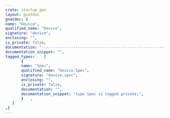 ```yaml
---
crate: startup_gen
layout: gnatdoc
gnatdoc: {
name: "Device",
qualified_name: "Device",
signature: "device",
enclosing: "",
is_private: false,
documentation: "----------------------------------------------------------------------------\n                                                                          --\n                               startup-gen                                --\n                                                                          --\n                     Copyright (C) 2019-2021, AdaCore                     --\n                                                                          --\n This is  free  software;  you can redistribute it and/or modify it under --\n terms of the  GNU  General Public License as published by the Free Soft- --\n ware  Foundation;  either version 3,  or (at your option) any later ver- --\n sion.  This software is distributed in the hope  that it will be useful, --\n but WITHOUT ANY WARRANTY;  without even the implied warranty of MERCHAN- --\n TABILITY or FITNESS FOR A PARTICULAR PURPOSE. See the GNU General Public --\n License for more details.  You should have received  a copy of the  GNU  --\n General Public License distributed with GNAT; see file  COPYING. If not, --\n see <http://www.gnu.org/licenses/>.                                      --\n                                                                          --\n----------------------------------------------------------------------------",
documentation_snippet: "",
tagged_types:    [
       {
       name: "Spec",
       qualified_name: "Device.Spec",
       signature: "device.spec",
       enclosing: "",
       is_private: false,
       documentation: "",
       documentation_snippet: "type Spec is tagged private;",
       }   ,
   ]
,}
---
```

